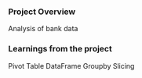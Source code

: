 ### Project Overview

 Analysis of bank data


### Learnings from the project

 Pivot Table
DataFrame Groupby
Slicing



